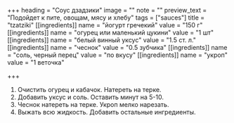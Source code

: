 +++
heading = "Соус дзадзики"
image = ""
note = ""
preview_text = "Подойдет к пите, овощам, мясу и хлебу"
tags = ["sauces"]
title = "tzatziki"
[[ingredients]]
name = "йогурт гречекий"
value = "150 г"
[[ingredients]]
name = "огурец или маленький цукини"
value = "1 шт"
[[ingredients]]
name = "белый винный уксус"
value = "1.5 ст. л."
[[ingredients]]
name = "чеснок"
value = "0.5 зубчика"
[[ingredients]]
name = "соль, черный перец"
value = "по вкусу"
[[ingredients]]
name = "укроп"
value = "1 веточка"

+++
1. Очистить огурец и кабачок. Натереть на терке.
2. Добавить уксус и соль. Оставить минут на 5-10.
3. Чеснок натереть на терке. Укроп мелко нарезать.
4. Выжать всю жидкость. Добавить остальные ингредиенты.